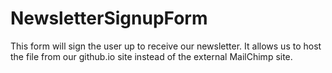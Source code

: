 # NewsletterSignupForm
This form will sign the user up to receive our newsletter. It allows us to host the file from our github.io site instead of the external MailChimp site.
